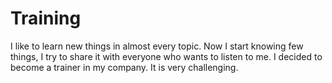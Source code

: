 # Training

I like to learn new things in almost every topic. Now I start knowing few things, I try to share it with everyone who wants to listen to me. I decided to become a trainer in my company. It is very challenging.

